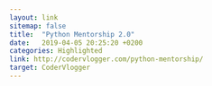 ```yaml
---
layout: link
sitemap: false
title:  "Python Mentorship 2.0"
date:   2019-04-05 20:25:20 +0200
categories: Highlighted
link: http://codervlogger.com/python-mentorship/
target: CoderVlogger
---
```

